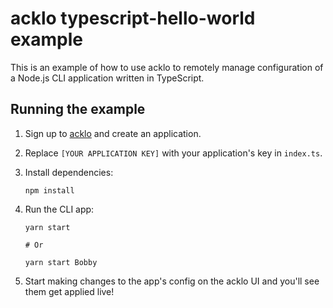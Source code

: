 # acklo typescript-hello-world example

This is an example of how to use acklo to remotely manage configuration
of a Node.js CLI application written in TypeScript.

## Running the example

1. Sign up to [acklo](https://acklo.app) and create an application.
1. Replace `[YOUR APPLICATION KEY]` with your application's key in `index.ts`.
1. Install dependencies:
   ```shell
   npm install
   ```
1. Run the CLI app:

   ```shell
   yarn start

   # Or

   yarn start Bobby
   ```

1. Start making changes to the app's config on the acklo UI and you'll see them
   get applied live!
